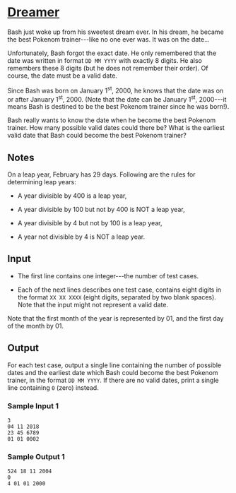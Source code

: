 # [Dreamer](https://open.kattis.com/problems/dreamer)

Bash just woke up from his sweetest dream ever.  In his dream, he became the
best Pokenom trainer---like no one ever was.  It was on the date…

Unfortunately, Bash forgot the exact date.  He only remembered that the date was
written in format `DD MM YYYY` with exactly $8$ digits.  He also remembers these
$8$ digits (but he does not remember their order).  Of course, the date must be
a valid date.

Since Bash was born on January 1<sup>st</sup>, 2000, he knows that the date was
on or after January 1<sup>st</sup>, 2000. (Note that the date can be January
1<sup>st</sup>, 2000---it means Bash is destined to be the best Pokenom trainer
since he was born!).

Bash really wants to know the date when he become the best Pokenom trainer.  How
many possible valid dates could there be?  What is the earliest valid date that
Bash could become the best Pokenom trainer?

## Notes

On a leap year, February has $29$ days.  Following are the rules for determining
leap years:

* A year divisible by $400$ is a leap year,

* A year divisible by $100$ but not by $400$ is NOT a leap year,

* A year divisible by $4$ but not by $100$ is a leap year,

* A year not divisible by $4$ is NOT a leap year.

## Input

* The first line contains one integer---the number of test cases.

* Each of the next  lines describes one test case, contains eight digits in the
  format `XX XX XXXX` (eight digits, separated by two blank spaces).  Note that
	the input might not represent a valid date.

Note that the first month of the year is represented by $01$, and the first day
of the month by $01$.

## Output

For each test case, output a single line containing the number of possible dates
and the earliest date which Bash could become the best Pokenom trainer, in the
format `DD MM YYYY`.  If there are no valid dates, print a single line
containing `0` (zero) instead.

### Sample Input 1

```
3
04 11 2018
23 45 6789
01 01 0002
```

### Sample Output 1

```
524 18 11 2004
0
4 01 01 2000
```

